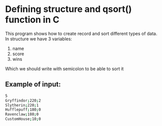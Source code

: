# Defining structure and qsort() function in C

This program shows how to create record and sort different types of data. 
In structure we have 3 variables:
1. name
2. score
3. wins
   
Which we should write with semicolon to be able to sort it

## Example of input:
```bash
5
Gryffindor;220;2
Slytherin;220;1
Hufflepuff;180;0
Ravenclaw;180;0
CustomHouse;10;0
